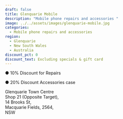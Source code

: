```yaml
---
draft: false
title: Glenquarie Mobile
description: "Mobile phone repairs and accessories "
image: ../../assets/images/glenquarie-mobile.jpg
categories:
  - Mobile phone repairs and accessories
region:
  - Glenquarie
  - New South Wales
  - Australia
discount_pct: 0
discount_text: Excluding specials & gift card
---
```

● 10% Discount for Repairs

● 20% Discount Accessories case

Glenquarie Town Centre\
Shop 21 (Opposite Target), \
14 Brooks St, \
Macquarie Fields, 2564, \
NSW

